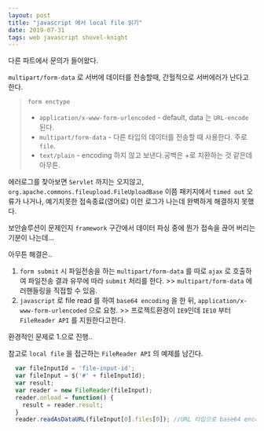 ```yaml
---
layout: post
title: "javascript 에서 local file 읽기"
date: 2019-07-31
tags: web javascript shovel-knight
---
```


다른 파트에서 문의가 들어왔다.

`multipart/form-data` 로 서버에 데이터를 전송할때, 간헐적으로 서버에러가 난다고 한다.  

> `form enctype`
> - `application/x-www-form-urlencoded` - default, data 는 `URL-encode` 된다.
> - `multipart/form-data` - 다른 타입의 데이터를 전송할 때 사용한다. 주로 `file`.
> - `text/plain` - encoding 하지 않고 보낸다.공백은 +로 치환하는 것 같은데 아무튼.

에러로그를 찾아보면 `Servlet` 까지는 오지않고, `org.apache.commons.fileupload.FileUploadBase` 이쯤 패키지에서 `timed out` 오류가 나거나, 예기치못한 접속종료(영어로) 이런 로그가 나는데 완벽하게 해결하지 못했다.

보안솔루션이 문제인지 `framework` 구간에서 데이터 파싱 중에 뭔가 접속을 끊어 버리는 기분이 나는데...

아무튼 해결은..
1. `form submit` 시  파일전송을 하는 `multipart/form-data` 를 따로 `ajax` 로 호출하여 파일전송 결과 유무에 따라 `submit` 처리를 한다. >> `multipart/form-data` 에러핸들링을 직접할 수 있음.
2. `javascript` 로 file read 를 하여 `base64 encoding` 을 한 뒤, `application/x-www-form-urlencoded` 으로 요청. >> 프로젝트환경이 `IE9`인데 `IE10` 부터 `FileReader API` 를 지원한다고한다.

환경적인 문제로 1.으로 진행..

참고로 `local file` 을 접근하는 `FileReader API` 의 예제를 남긴다.

```javascript
  var fileInputId = 'file-input-id';
  var fileInput = $('#' + fileInputId);
  var result;
  var reader = new FileReader(fileInput);
  reader.onload = function() {
    result = reader.result;
  }
  reader.readAsDataURL(fileInput[0].files[0]); //URL 타입으로 base64 encoded 데이터를 읽는다.
```
